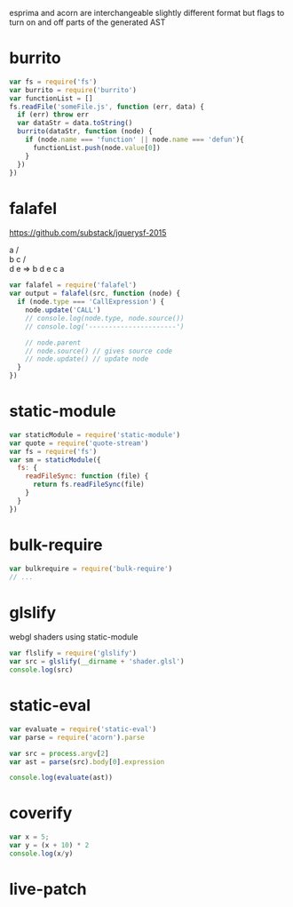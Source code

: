 esprima and acorn are interchangeable
slightly different format
but flags to turn on and off parts of the generated AST

# burrito
```js
var fs = require('fs')
var burrito = require('burrito')
var functionList = []
fs.readFile('someFile.js', function (err, data) {
  if (err) throw err
  var dataStr = data.toString()
  burrito(dataStr, function (node) {
    if (node.name === 'function' || node.name === 'defun'){
      functionList.push(node.value[0])
    }
  })
})
```

# falafel
https://github.com/substack/jquerysf-2015

  a
 / \
 b  c
    /\
   d  e    =>  b d e c a


```js
var falafel = require('falafel')
var output = falafel(src, function (node) {
  if (node.type === 'CallExpression') {
    node.update('CALL')
    // console.log(node.type, node.source())
    // console.log('----------------------')

    // node.parent
    // node.source() // gives source code
    // node.update() // update node
  }
})
```

# static-module
```js
var staticModule = require('static-module')
var quote = require('quote-stream')
var fs = require('fs')
var sm = staticModule({
  fs: {
    readFileSync: function (file) {
      return fs.readFileSync(file)
    }
  }
})
```

# bulk-require
```js
var bulkrequire = require('bulk-require')
// ...
```

# glslify
webgl shaders using static-module
```js
var flslify = require('glslify')
var src = glslify(__dirname + 'shader.glsl')
console.log(src)
```

# static-eval
```js
var evaluate = require('static-eval')
var parse = require('acorn').parse

var src = process.argv[2]
var ast = parse(src).body[0].expression

console.log(evaluate(ast))

```

# coverify
```js
var x = 5;
var y = (x + 10) * 2
console.log(x/y)
```

# live-patch
```js

```
